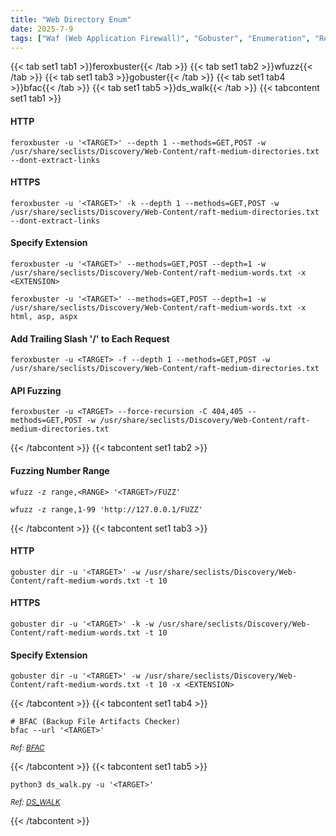 ```yaml
---
title: "Web Directory Enum"
date: 2025-7-9
tags: ["Waf (Web Application Firewall)", "Gobuster", "Enumeration", "Reconnaissance", "Web", "Directory", "Feroxbuster", "Wfuzz", "IDOR", ".Ds_Store"]
---
```


{{< tab set1 tab1 >}}feroxbuster{{< /tab >}}
{{< tab set1 tab2 >}}wfuzz{{< /tab >}}
{{< tab set1 tab3 >}}gobuster{{< /tab >}}
{{< tab set1 tab4 >}}bfac{{< /tab >}}
{{< tab set1 tab5 >}}ds_walk{{< /tab >}}
{{< tabcontent set1 tab1 >}}

#### HTTP

```console
feroxbuster -u '<TARGET>' --depth 1 --methods=GET,POST -w /usr/share/seclists/Discovery/Web-Content/raft-medium-directories.txt --dont-extract-links
```

#### HTTPS

```console
feroxbuster -u '<TARGET>' -k --depth 1 --methods=GET,POST -w /usr/share/seclists/Discovery/Web-Content/raft-medium-directories.txt --dont-extract-links
```

#### Specify Extension

```console
feroxbuster -u '<TARGET>' --methods=GET,POST --depth=1 -w /usr/share/seclists/Discovery/Web-Content/raft-medium-words.txt -x <EXTENSION>
```

```console {class="sample-code"}
feroxbuster -u '<TARGET>' --methods=GET,POST --depth=1 -w /usr/share/seclists/Discovery/Web-Content/raft-medium-words.txt -x html, asp, aspx
```

#### Add Trailing Slash '/' to Each Request

```console
feroxbuster -u <TARGET> -f --depth 1 --methods=GET,POST -w /usr/share/seclists/Discovery/Web-Content/raft-medium-directories.txt
```

#### API Fuzzing

```console
feroxbuster -u <TARGET> --force-recursion -C 404,405 --methods=GET,POST -w /usr/share/seclists/Discovery/Web-Content/raft-medium-directories.txt
```

{{< /tabcontent >}}
{{< tabcontent set1 tab2 >}}

#### Fuzzing Number Range

```console
wfuzz -z range,<RANGE> '<TARGET>/FUZZ'
```

```console {class="sample-code"}
wfuzz -z range,1-99 'http://127.0.0.1/FUZZ'
```

{{< /tabcontent >}}
{{< tabcontent set1 tab3 >}}

#### HTTP

```console
gobuster dir -u '<TARGET>' -w /usr/share/seclists/Discovery/Web-Content/raft-medium-words.txt -t 10
```

#### HTTPS

```console
gobuster dir -u '<TARGET>' -k -w /usr/share/seclists/Discovery/Web-Content/raft-medium-words.txt -t 10
```

#### Specify Extension

```console
gobuster dir -u '<TARGET>' -w /usr/share/seclists/Discovery/Web-Content/raft-medium-words.txt -t 10 -x <EXTENSION>
```

{{< /tabcontent >}}
{{< tabcontent set1 tab4 >}}

```console
# BFAC (Backup File Artifacts Checker)
bfac --url '<TARGET>'
```

<small>*Ref: [BFAC](https://github.com/mazen160/bfac)*</small>

{{< /tabcontent >}}
{{< tabcontent set1 tab5 >}}

```console
python3 ds_walk.py -u '<TARGET>'
```

<small>*Ref: [DS_WALK](https://github.com/Keramas/DS_Walk)*</small>

{{< /tabcontent >}}
